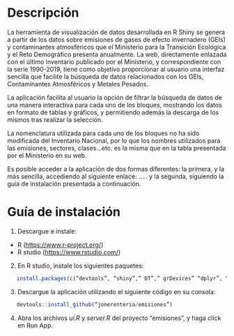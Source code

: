 <!-- ------------------------>
<!-- ------------------------>
# <a name="[Descripción]"></a>Descripción
<!-- ------------------------>
<!-- ------------------------>

La herramienta de visualización de datos desarrollada en R Shiny se genera a partir de los datos sobre emisiones de gases de efecto invernadero (GEIs) y contaminantes atmosféricos que el Ministerio para la Transición Ecológica y el Reto Demográfico presenta anualmente. La web, directamente enlazada con el último inventario publicado por el Ministerio, y correspondiente con la serie 1990-2019, tiene como objetivo proporcionar al usuario una interfaz sencilla que facilite la búsqueda de datos relacionados con los GEIs, Contaminantes Atmosféricos y Metales Pesados.
 
La aplicación facilita al usuario la opción de filtrar la búsqueda de datos de una manera interactiva para cada uno de los bloques, mostrando los datos en formato de tablas y gráficos, y permitiendo además la descarga de los mismos tras realizar la selección. 

La nomenclatura utilizada para cada uno de los bloques no ha sido modificada del Inventario Nacional, por lo que los nombres utilizados para las emisiones, sectores, clases…etc. es la misma que en la tabla presentada por el Ministerio en su web.  

Es posible acceder a la aplicación de dos formas diferentes: la primera, y la más sencilla, accediendo al siguiente enlace: ….. y la segunda, siguiendo la guía de instalación presentada a continuación. 


<!-- ------------------------>
<!-- ------------------------>
# <a name="[Guía de instalación]"></a>Guía de instalación
<!-- ------------------------>
<!-- ------------------------>

1.	Descargue e instale: 

+ R (https://www.r-project.org/)
+ R studio (https://www.rstudio.com/)

2.	En R studio, instale los siguientes paquetes: 

```r
   install.packages(c(“devtools”, “shiny”,” DT”,” grDevices” “dplyr”, “tidyr”, “ggplot2”))
```

3.	Descargue la aplicación utilizando el siguiente código en su consola: 

```r
   devtools::install_github(“jonerenteria/emisiones”)
```

4.	Abra los archivos *ui.R* y *server.R* del proyecto “emisiones”, y haga click en Run App. 

